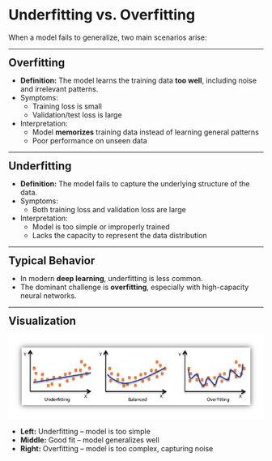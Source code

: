 # Underfitting vs. Overfitting

When a model fails to generalize, two main scenarios arise:

---

**<span style="font-size:1.5em;">Overfitting</span>**

- **Definition:** The model learns the training data **too well**, including noise and irrelevant patterns.
- Symptoms:
  - Training loss is small
  - Validation/test loss is large
- Interpretation:
  - Model **memorizes** training data instead of learning general patterns
  - Poor performance on unseen data

---

**<span style="font-size:1.5em;">Underfitting</span>**

- **Definition:** The model fails to capture the underlying structure of the data.
- Symptoms:
  - Both training loss and validation loss are large
- Interpretation:
  - Model is too simple or improperly trained
  - Lacks the capacity to represent the data distribution

---

**<span style="font-size:1.5em;">Typical Behavior</span>**

- In modern **deep learning**, underfitting is less common.
- The dominant challenge is **overfitting**, especially with high-capacity neural networks.

---

**<span style="font-size:1.5em;">Visualization</span>**


<div style="text-align: center; background-color:white; padding:10px;">
  <img src="../../_static/nn7.png" alt="Underfitting vs Overfitting" width="500"/>
</div>

- **Left:** Underfitting – model is too simple  
- **Middle:** Good fit – model generalizes well  
- **Right:** Overfitting – model is too complex, capturing noise  

